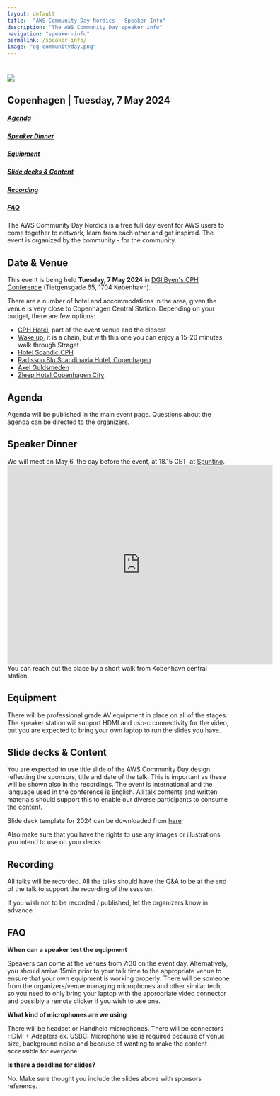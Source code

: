 ```yaml
---
layout: default
title:  "AWS Community Day Nordics - Speaker Info"
description: "The AWS Community Day speaker info"
navigation: "speaker-info"
permalink: /speaker-info/
image: "og-communityday.png"
---
```


<div class="jumbotron communityday">
  <div class="container text-center">
    <h1><img src="/content/img/awscommunityday-nordics.png" id="communityday-logo" /></h1>
    <h2 class="display-5 mt-4">Copenhagen | Tuesday, 7 May 2024</h2>
    <!-- h2 class="display-5 mt-4"><a class="btn btn-lg btn-primary" href="https://www.eventbrite.com/e/aws-community-day-nordics-20th-of-april-2023-helsinki-tickets-536734576567" role="button" >Registration is open</a></h2 -->
  </div>
</div>

<div class="container">

  <div class="row pt-4">
    <div class="col text-center"><h5><a href="#agenda">Agenda</a></h5></div>
    <div class="col text-center"><h5><a href="#dinner">Speaker Dinner</a></h5></div>
    <div class="col text-center"><h5><a href="#equipment">Equipment</a></h5></div>
    <div class="col text-center"><h5><a href="#deck">Slide decks & Content</a></h5></div>
    <div class="col text-center"><h5><a href="#recording">Recording</a></h5></div>
    <div class="col text-center"><h5><a href="#faq">FAQ</a></h5></div>
  </div>

  <p class="mt-4">The AWS Community Day Nordics is a free full day event for AWS users to come together to network, learn from each other and get inspired. The event is organized by the community - for the community.
  </p>
  <h2 class="mt-4">Date &amp; Venue</h2>
  <p>This event is being held <b>Tuesday, 7 May 2024</b> in <a href="https://maps.app.goo.gl/PjcDvd9wEdmaA98C9">DGI Byen's CPH Conference</a> (Tietgensgade 65, 1704 København). </p>
  <p>
    There are a number of hotel and accommodations in the area, given the venue is very close to Copenhagen Central Station. Depending on your budget, there are few options:
    <ul>
      <li><a href="https://www.dgibyen.dk/en/hotel-tourism/cph-hotel/">CPH Hotel</a>, part of the event venue and the closest</li>
      <li><a href="https://www.wakeupcopenhagen.dk/hotellerne/koebenhavn/borgergade#/">Wake up</a>, it is a chain, but with this one you can enjoy a 15-20 minutes walk through Strøget</li>
      <li><a href="https://www.tripadvisor.com/Hotel_Review-g189541-d228439-Reviews-Scandic_Copenhagen-Copenhagen_Zealand.html">Hotel Scandic CPH</a></li>
      <li><a href="https://www.radissonhotels.com/en-us/hotels/radisson-blu-copenhagen-scandinavia?cid=a:se+b:gmb+c:emea+i:local+e:rdb+d:nob+h:DKCPHSCA">Radisson Blu Scandinavia Hotel, Copenhagen</a></li>
      <li><a href="https://guldsmedenhotels.com/da/axel-guldsmeden-eco-friendly-spa-hotel/">Axel Guldsmeden</a></li>
      <li><a href="https://www.zleep.com/en/hotel/copenhagen-city/">Zleep Hotel Copenhagen City</a></li>
  </ul>
  </p>
  <a name="agenda"></a>
  <h2 class="mt-4">Agenda</h2>
  <p class="mt-4">Agenda will be published in the main event page. Questions about the agenda can be directed to the organizers.
  </p>
  <a name="dinner"></a>
  <h2 class="mt-4">Speaker Dinner</h2>
  <p class="mt-4">
    We will meet on May 6, the day before the event, at 18.15 CET, at <a href="https://cofoco.dk/en/spuntino/" target="_blank">Spuntino</a>.
    <iframe src="https://www.google.com/maps/embed?pb=!1m18!1m12!1m3!1d2249.9309433524695!2d12.549558077101699!3d55.67280099815002!2m3!1f0!2f0!3f0!3m2!1i1024!2i768!4f13.1!3m3!1m2!1s0x4652530ab2eea66d%3A0x5127c5d1571cb318!2sRestaurant%20Spuntino!5e0!3m2!1sen!2sdk!4v1714667143347!5m2!1sen!2sdk" width="600" height="450" style="border:0;" allowfullscreen="" loading="lazy" referrerpolicy="no-referrer-when-downgrade"></iframe>
    You can reach out the place by a short walk from Kobehhavn central station.
  </p>
  <a name="equipment"></a>
  <h2 class="mt-4">Equipment</h2>
  <p class="mt-4">There will be professional grade AV equipment in place on all of the stages. The speaker station will support HDMI and usb-c connectivity for the video, but you are expected to bring your own laptop to run the slides you have.
  </p>
  <a name="deck"></a>
  <h2 class="mt-4">Slide decks & Content</h2>
  <p class="mt-4">You are expected to use title slide of the AWS Community Day design reflecting the sponsors, title and date of the talk. This is important as these will be shown also in the recordings. The event is international and the language used in the conference is English. All talk contents and written materials should support this to enable our diverse participants to consume the content.
  </p>
  <p>
  Slide deck template for 2024 can be downloaded from <a href="/content/img/CommunityDayNordics2024_SlideTemplate.pptx">here</a>
  </p>
  <p>
  Also make sure that you have the rights to use any images or illustrations you intend to use on your decks
  </p>
  <a name="recording"></a>
  <h2 class="mt-4">Recording</h2>
  <p class="mt-4">All talks will be recorded. All the talks should have the Q&A to be at the end of the talk to support the recording of the session.
  </p>
  <p>
  If you wish not to be recorded / published, let the organizers know in advance.
  </p>
 <a name="faq"></a>
  <h2 class="mt-4">FAQ</h2>
  <p class="mt-4"><b>When can a speaker test the equipment</b></p>
  <p>
  Speakers can come at the venues from 7:30 on the event day. Alternatively, you should arrive 15min prior to your talk time to the appropriate venue to ensure that your own equipment is working properly. There will be someone from the organizers/venue managing microphones and other similar tech, so you need to only bring your laptop with the appropriate video connector and possibly a remote clicker if you wish to use one.
  </p>
  <p>
  <b>What kind of microphones are we using</b>
  </p>
  <p>
    There will be headset or Handheld microphones. There will be connectors HDMI + Adapters ex. USBC. Microphone use is required because of venue size, background noise and because of wanting to make the content accessible for everyone.
  </p>
  <p>
    <b>Is there a deadline for slides?</b>
  </p>
  <p>
      No. Make sure thought you include the slides above with sponsors reference.
  </p>
</div>
